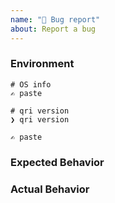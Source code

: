 ```yaml
---
name: "🐞 Bug report"
about: Report a bug
---
```

<!--

Hello.

Please search open and closed issues before submitting.

Existing issues often contain information about workarounds, resolution, or progress updates.

Thanks for your help.

-->


### Environment

<!-- OS version
# macOS
❯ sw_vers

# linux
❯ lsb_release -a

# windows
c:\> systeminfo
-->

```
# OS info
✍️ paste

# qri version
❯ qri version

✍️ paste

```

### Expected Behavior
<!-- ✍️ What did you expect to happen? -->


### Actual Behavior
<!-- ✍️ What actually happened? -->


<!--
Optional additional information

### Related Issues
### Suggested Fix

Thank you for your time.

-->